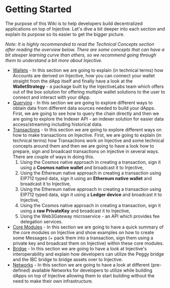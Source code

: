 # Getting Started

The purpose of this Wiki is to help developers build decentralized applications on top of Injective. Let's dive a bit deeper into each section and explain its purpose so its easier to get the bigger picture.

_Note: It is highly recommended to read the Technical Concepts section after reading the overview below. There are some concepts that can have a bit steeper learning curve than others, so we recommend going through them to understand a bit more about Injective._

* [Wallets](wallet/) - In this section we are going to explain (in technical terms) how Accounts are derived on Injective, how you can connect your wallet straight from the dApp itself and finally have a look at the **WalletStrategy** - a package built by the InjectiveLabs team which offers out of the box solution for offering multiple wallet solutions to the user to connect and interact with your dApp.
* [Querying](querying/) - In this section we are going to explore different ways to obtain data from different data sources needed to build your dApps. First, we are going to see how to query the chain directly and then we are going to explore the Indexer API - an indexer solution for easier data access/streaming including historical data.
* [Transactions](./#transactions) - In this section we are going to explore different ways on how to make transactions on Injective. First, we are going to explain (in technical terms) how Transactions work on Injective and some technical concepts around them and then we are going to have a look how to prepare, sign and broadcast transactions on Injective in several ways. There are couple of ways in doing this.
  1. Using the Cosmos native approach in creating a transaction, sign it using a **Cosmos native wallet** and broadcast it to Injective,
  2. Using the Ethereum native approach in creating a transaction using EIP712 typed data, sign it using an **Ethereum native wallet** and broadcast it to Injective,
  3. Using the Ethereum native approach in creating a transaction using EIP712 typed data, sign it using a **Ledger device** and broadcast it to Injective,
  4. Using the Cosmos native approach in creating a transaction, sign it using a **raw PrivateKey** and broadcast it to Injective,
  5. Using the Web3Gateway microservice - an API which provides fee delegation services.
* [Core Modules](core-modules/) - In this section we are going to have a quick summary of the core modules on Injective and show examples on how to create some Messages (+ pack them into a transaction, sign them using a private key and broadcast them on Injective) within these core modules.
* [Bridge](bridge/) - In this section we are going to have a look at Injective's interoperability and explain how developers can utilize the Peggy bridge and the IBC bridge to bridge assets over to Injective.
* [Networks](readme/networks.md) - In this section we are going to have a look at different (pre-defined) available Networks for developers to utilize while building dApps on top of Injective allowing them to start building without the need to make their own infrastructure.
